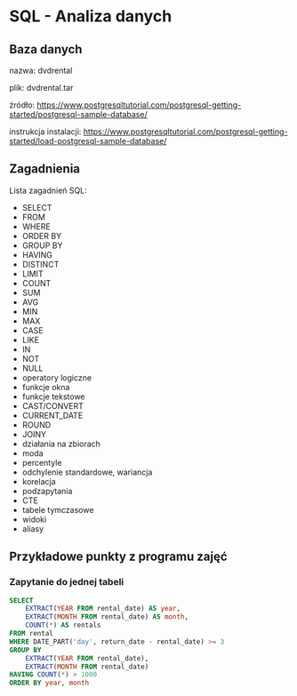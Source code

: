 # SQL - Analiza danych

## Baza danych

nazwa: dvdrental

plik: dvdrental.tar

źródło: https://www.postgresqltutorial.com/postgresql-getting-started/postgresql-sample-database/

instrukcja instalacji: https://www.postgresqltutorial.com/postgresql-getting-started/load-postgresql-sample-database/

## Zagadnienia

Lista zagadnień SQL:

- SELECT
- FROM
- WHERE
- ORDER BY
- GROUP BY
- HAVING
- DISTINCT
- LIMIT
- COUNT
- SUM
- AVG
- MIN
- MAX
- CASE
- LIKE
- IN
- NOT
- NULL
- operatory logiczne
- funkcje okna
- funkcje tekstowe
- CAST/CONVERT
- CURRENT_DATE
- ROUND
- JOINY
- działania na zbiorach
- moda
- percentyle
- odchylenie standardowe, wariancja
- korelacja
- podzapytania
- CTE
- tabele tymczasowe
- widoki
- aliasy


## Przykładowe punkty z programu zajęć

### Zapytanie do jednej tabeli

```sql
SELECT
    EXTRACT(YEAR FROM rental_date) AS year,
	EXTRACT(MONTH FROM rental_date) AS month,
	COUNT(*) AS rentals
FROM rental
WHERE DATE_PART('day', return_date - rental_date) >= 3
GROUP BY 
    EXTRACT(YEAR FROM rental_date),
    EXTRACT(MONTH FROM rental_date)
HAVING COUNT(*) > 1000
ORDER BY year, month 
```

